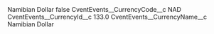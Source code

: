 <?xml version="1.0" encoding="UTF-8"?>
<CustomMetadata xmlns="http://soap.sforce.com/2006/04/metadata" xmlns:xsi="http://www.w3.org/2001/XMLSchema-instance" xmlns:xsd="http://www.w3.org/2001/XMLSchema">
    <label>Namibian Dollar</label>
    <protected>false</protected>
    <values>
        <field>CventEvents__CurrencyCode__c</field>
        <value xsi:type="xsd:string">NAD</value>
    </values>
    <values>
        <field>CventEvents__CurrencyId__c</field>
        <value xsi:type="xsd:double">133.0</value>
    </values>
    <values>
        <field>CventEvents__CurrencyName__c</field>
        <value xsi:type="xsd:string">Namibian Dollar</value>
    </values>
</CustomMetadata>
